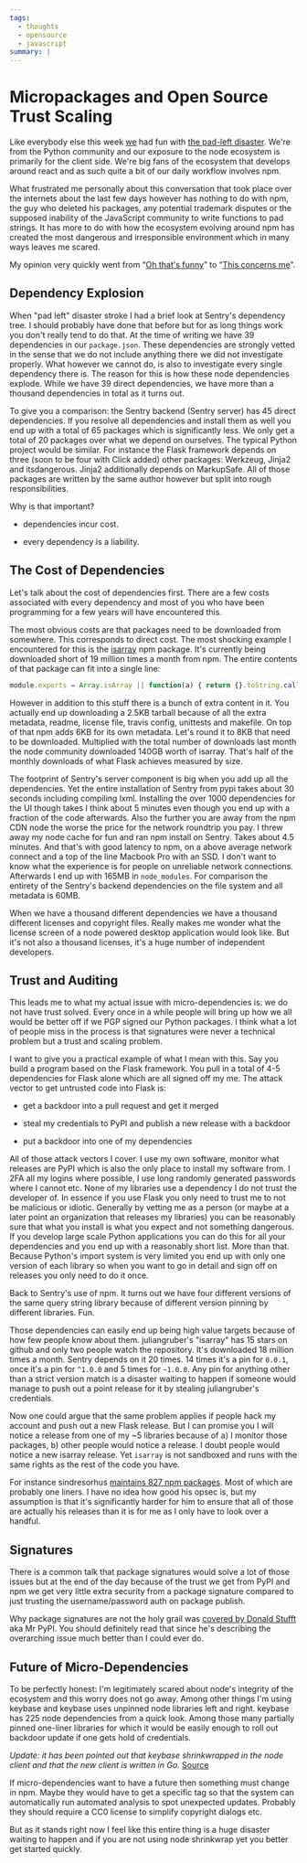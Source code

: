```yaml
---
tags:
  - thoughts
  - opensource
  - javascript
summary: |
---
```


# Micropackages and Open Source Trust Scaling

Like everybody else this week [we](https://www.getsentry.com/) had fun
with [the pad-left disaster](http://www.haneycodes.net/npm-left-pad-have-we-forgotten-how-to-program/).
We're from the Python community and our exposure to the node ecosystem is
primarily for the client side.  We're big fans of the ecosystem that
develops around react and as such quite a bit of our daily workflow
involves npm.

What frustrated me personally about this conversation that took place over
the internets about the last few days however has nothing to do with npm,
the guy who deleted his packages, any potential trademark disputes or the
supposed inability of the JavaScript community to write functions to pad
strings.  It has more to do with how the ecosystem evolving around npm has
created the most dangerous and irresponsible environment which in many
ways leaves me scared.

My opinion very quickly went from “[Oh that's funny](https://twitter.com/mitsuhiko/status/712429716356124673)” to
“[This concerns me](https://twitter.com/mitsuhiko/status/712430645671280640)”.

## Dependency Explosion

When "pad left" disaster stroke I had a brief look at Sentry's dependency
tree.  I should probably have done that before but for as long things work
you don't really tend to do that.  At the time of writing we have 39
dependencies in our `package.json`.  These dependencies are strongly
vetted in the sense that we do not include anything there we did not
investigate properly.  What however we cannot do, is also to investigate
every single dependency there is.  The reason for this is how these node
dependencies explode.  While we have 39 direct dependencies, we have more
than a thousand dependencies in total as it turns out.

To give you a comparison: the Sentry backend (Sentry server) has 45 direct
dependencies.  If you resolve all dependencies and install them as well
you end up with a total of 65 packages which is significantly less.  We
only get a total of 20 packages over what we depend on ourselves.  The
typical Python project would be similar.  For instance the Flask framework
depends on three (soon to be four with Click added) other packages:
Werkzeug, Jinja2 and itsdangerous.  Jinja2 additionally depends on
MarkupSafe.  All of those packages are written by the same author however
but split into rough responsibilities.

Why is that important?

- dependencies incur cost.

- every dependency is a liability.

## The Cost of Dependencies

Let's talk about the cost of dependencies first.  There are a few costs
associated with every dependency and most of you who have been programming
for a few years will have encountered this.

The most obvious costs are that packages need to be downloaded from
somewhere.  This corresponds to direct cost.  The most shocking example I
encountered for this is the [isarray](https://www.npmjs.com/package/isarray)
npm package.  It's currently being downloaded short of 19 million times a
month from npm.  The entire contents of that package can fit into a single
line:

```javascript
module.exports = Array.isArray || function(a) { return {}.toString.call(a) == '[object Array]' }
```

However in addition to this stuff there is a bunch of extra content in it.
You actually end up downloading a 2.5KB tarball because of all the extra
metadata, readme, license file, travis config, unittests and makefile.  On
top of that npm adds 6KB for its own metadata.  Let's round it to 8KB that
need to be downloaded.  Multiplied with the total number of downloads last
month the node community downloaded 140GB worth of isarray.  That's half
of the monthly downloads of what Flask achieves measured by size.

The footprint of Sentry's server component is big when you add up all the
dependencies.  Yet the entire installation of Sentry from pypi takes about
30 seconds including compiling lxml.  Installing the over 1000
dependencies for the UI though takes I think about 5 minutes even though
you end up with a fraction of the code afterwards.  Also the further you
are away from the npm CDN node the worse the price for the network
roundtrip you pay.  I threw away my node cache for fun and ran npm install
on Sentry.  Takes about 4.5 minutes.  And that's with good latency to npm,
on a above average network connect and a top of the line Macbook Pro with
an SSD.  I don't want to know what the experience is for people on
unreliable network connections.  Afterwards I end up with 165MB in
`node_modules`.  For comparison the entirety of the Sentry's backend
dependencies on the file system and all metadata is 60MB.

When we have a thousand different dependencies we have a thousand
different licenses and copyright files.  Really makes me wonder what the
license screen of a node powered desktop application would look like.  But
it's not also a thousand licenses, it's a huge number of independent
developers.

## Trust and Auditing

This leads me to what my actual issue with micro-dependencies is: we do not
have trust solved.  Every once in a while people will bring up how we all
would be better off if we PGP signed our Python packages.  I think what a
lot of people miss in the process is that signatures were never a
technical problem but a trust and scaling problem.

I want to give you a practical example of what I mean with this.  Say you
build a program based on the Flask framework.  You pull in a total of 4-5
dependencies for Flask alone which are all signed off my me.  The attack
vector to get untrusted code into Flask is:

- get a backdoor into a pull request and get it merged

- steal my credentials to PyPI and publish a new release with a backdoor

- put a backdoor into one of my dependencies

All of those attack vectors I cover.  I use my own software, monitor what
releases are PyPI which is also the only place to install my software
from.  I 2FA all my logins where possible, I use long randomly generated
passwords where I cannot etc.  None of my libraries use a dependency I do
not trust the developer of.  In essence if you use Flask you only need to
trust me to not be malicious or idiotic.  Generally by vetting me as a
person (or maybe at a later point an organization that releases my
libraries) you can be reasonably sure that what you install is what you
expect and not something dangerous.  If you develop large scale Python
applications you can do this for all your dependencies and you end up with
a reasonably short list.  More than that.  Because Python's import system
is very limited you end up with only one version of each library so when
you want to go in detail and sign off on releases you only need to do it
once.

Back to Sentry's use of npm.  It turns out we have four different versions
of the same query string library because of different version pinning by
different libraries.  Fun.

Those dependencies can easily end up being high value targets because of
how few people know about them.  juliangruber's "isarray" has 15 stars on
github and only two people watch the repository.  It's downloaded 18
million times a month.  Sentry depends on it 20 times.  14 times it's a
pin for `0.0.1`, once it's a pin for `^1.0.0` and 5 times for
`~1.0.0`.  Any pin for anything other than a strict version match is a
disaster waiting to happen if someone would manage to push out a point
release for it by stealing juliangruber's credentials.

Now one could argue that the same problem applies if people hack my
account and push out a new Flask release.  But I can promise you I will
notice a release from one of my ~5 libraries because of a) I monitor those
packages, b) other people would notice a release.  I doubt people would
notice a new isarray release.  Yet `isarray` is not sandboxed and runs
with the same rights as the rest of the code you have.

For instance sindresorhus [maintains 827 npm packages](https://www.npmjs.com/~sindresorhus).  Most of which are probably one
liners.  I have no idea how good his opsec is, but my assumption is that
it's significantly harder for him to ensure that all of those are actually
his releases than it is for me as I only have to look over a handful.

## Signatures

There is a common talk that package signatures would solve a lot of those
issues but at the end of the day because of the trust we get from PyPI and
npm we get very little extra security from a package signature compared to
just trusting the username/password auth on package publish.

Why package signatures are not the holy grail was [covered by Donald
Stufft](https://caremad.io/2013/07/packaging-signing-not-holy-grail/)
aka Mr PyPI.  You should definitely read that since he's describing the
overarching issue much better than I could ever do.

## Future of Micro-Dependencies

To be perfectly honest:  I'm legitimately scared about node's integrity
of the ecosystem and this worry does not go away.  Among other things I'm
using keybase and keybase uses unpinned node libraries left and right.
keybase has 225 node dependencies from a quick look.  Among those many
partially pinned one-liner libraries for which it would be easily enough
to roll out backdoor update if one gets hold of credentials.

*Update: it has been pointed out that keybase shrinkwrapped in the node
client and that the new client is written in Go.* [Source](https://twitter.com/maxtaco/status/713037656255557632)

If micro-dependencies want to have a future then something must change in
npm.  Maybe they would have to get a specific tag so that the system can
automatically run automated analysis to spot unexpected updates.  Probably
they should require a CC0 license to simplify copyright dialogs etc.

But as it stands right now I feel like this entire thing is a huge
disaster waiting to happen and if you are not using node shrinkwrap yet
you better get started quickly.
